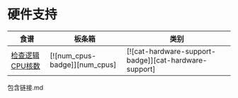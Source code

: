 # 硬件支持

| 食谱 | 板条箱 | 类别 |
| --- | --- | --- |
| [检查逻辑CPU核数][ex-check-cpu-cores] | [![num_cpus-badge]][num_cpus] | [![cat-hardware-support-badge]][cat-hardware-support] |

[ex-check-cpu-cores]: hardware/processor.html#check-number-of-logical-cpu-cores

包含链接.md
